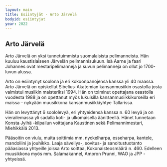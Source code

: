 ```yaml
---
layout: main
title: Esiintyjät - Arto Järvelä
bodyid: esiintyjat
year: 2022
---
```


## Arto Järvelä

Arto Järvelä on yksi tunnetuimmista suomalaisista pelimanneista. Hän kuuluu kaustislaiseen Järvelän pelimannisukuun. Isä Aarne ja faari Johannes ovat mestaripelimanneja ja suvun pelimanneja on ollut jo
1700-luvun alussa.

Arto on esiintynyt soolona ja eri kokoonpanojensa kanssa yli 40 maassa. Arto Järvelä on opiskellut Sibelius-Akatemian kansanmusiikin osastolla josta valmistui musiikin maisteriksi 1994. Hän on toiminut opettajana osastolla vuodesta 1988 ja on opettanut myös lukuisilla kansanmusiikkikurseilla eri maissa –
nykyään muusikkona kansanmusiikkiyhtye Tallarissa.

Hän on levyttänyt 6 soololevyä, eri yhtyeidensä kanssa n. 60 levyä ja on vierailemassa yli sadalla koti- ja ulkomaisella äänitteellä. Hänet tunnetaan Konsta Jylhä -kilpailun voittajana Kaustinen sekä Pelimannimestari, Miehikkälä 2013.

Pääsoitin on viulu, muita soittimia mm. nyckelharpa, esseharpa, kantele, mandoliini ja jouhikko. Laaja sävellys-, sovitus- ja sanoitustuotanto pääasiassa yhtyeille joissa Arto soittaa, Kokonaisteosmäärä n. 460. Edelleen muusikkona myös mm. Salamakannel, Ampron Prunni, WAO ja JPP -yhtyeissä.